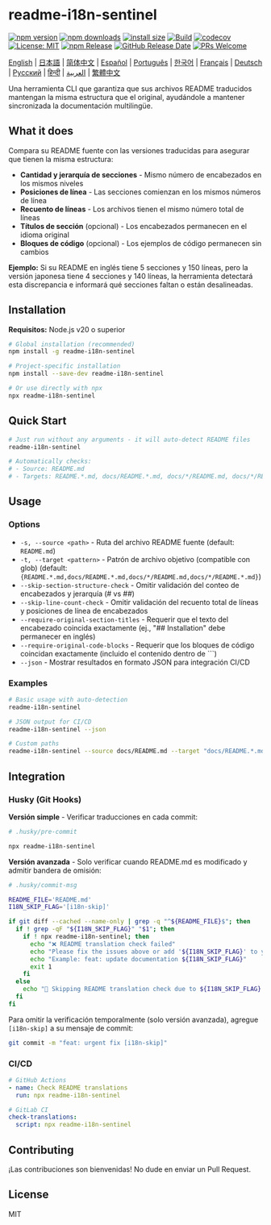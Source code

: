 # readme-i18n-sentinel

[![npm version](https://img.shields.io/npm/v/readme-i18n-sentinel.svg)](https://www.npmjs.com/package/readme-i18n-sentinel)
[![npm downloads](https://img.shields.io/npm/dm/readme-i18n-sentinel.svg)](https://www.npmjs.com/package/readme-i18n-sentinel)
[![install size](https://packagephobia.com/badge?p=readme-i18n-sentinel)](https://packagephobia.com/result?p=readme-i18n-sentinel)
[![Build](https://github.com/sugurutakahashi-1234/readme-i18n-sentinel/actions/workflows/ci-push-main.yml/badge.svg)](https://github.com/sugurutakahashi-1234/readme-i18n-sentinel/actions/workflows/ci-push-main.yml)
[![codecov](https://codecov.io/gh/sugurutakahashi-1234/readme-i18n-sentinel/graph/badge.svg)](https://codecov.io/gh/sugurutakahashi-1234/readme-i18n-sentinel)
[![License: MIT](https://img.shields.io/badge/License-MIT-yellow.svg)](https://opensource.org/licenses/MIT)
[![npm Release](https://github.com/sugurutakahashi-1234/readme-i18n-sentinel/actions/workflows/cd-npm-release.yml/badge.svg)](https://github.com/sugurutakahashi-1234/readme-i18n-sentinel/actions/workflows/cd-npm-release.yml)
[![GitHub Release Date](https://img.shields.io/github/release-date/sugurutakahashi-1234/readme-i18n-sentinel)](https://github.com/sugurutakahashi-1234/readme-i18n-sentinel/releases)
[![PRs Welcome](https://img.shields.io/badge/PRs-welcome-brightgreen.svg)](https://github.com/sugurutakahashi-1234/readme-i18n-sentinel/pulls)

[English](README.md) | [日本語](README.ja.md) | [简体中文](README.zh-CN.md) | [Español](README.es.md) | [Português](README.pt-BR.md) | [한국어](README.ko.md) | [Français](README.fr.md) | [Deutsch](README.de.md) | [Русский](README.ru.md) | [हिन्दी](README.hi.md) | [العربية](README.ar.md) | [繁體中文](README.zh-TW.md)

Una herramienta CLI que garantiza que sus archivos README traducidos mantengan la misma estructura que el original, ayudándole a mantener sincronizada la documentación multilingüe.

## What it does

Compara su README fuente con las versiones traducidas para asegurar que tienen la misma estructura:
- **Cantidad y jerarquía de secciones** - Mismo número de encabezados en los mismos niveles
- **Posiciones de línea** - Las secciones comienzan en los mismos números de línea
- **Recuento de líneas** - Los archivos tienen el mismo número total de líneas
- **Títulos de sección** (opcional) - Los encabezados permanecen en el idioma original
- **Bloques de código** (opcional) - Los ejemplos de código permanecen sin cambios

**Ejemplo:** Si su README en inglés tiene 5 secciones y 150 líneas, pero la versión japonesa tiene 4 secciones y 140 líneas, la herramienta detectará esta discrepancia e informará qué secciones faltan o están desalineadas.

## Installation

**Requisitos:** Node.js v20 o superior

```bash
# Global installation (recommended)
npm install -g readme-i18n-sentinel

# Project-specific installation
npm install --save-dev readme-i18n-sentinel

# Or use directly with npx
npx readme-i18n-sentinel
```

## Quick Start

```bash
# Just run without any arguments - it will auto-detect README files
readme-i18n-sentinel

# Automatically checks:
# - Source: README.md
# - Targets: README.*.md, docs/README.*.md, docs/*/README.md, docs/*/README.*.md
```

## Usage

### Options

- `-s, --source <path>` - Ruta del archivo README fuente (default: `README.md`)
- `-t, --target <pattern>` - Patrón de archivo objetivo (compatible con glob) (default: `{README.*.md,docs/README.*.md,docs/*/README.md,docs/*/README.*.md}`)
- `--skip-section-structure-check` - Omitir validación del conteo de encabezados y jerarquía (# vs ##)
- `--skip-line-count-check` - Omitir validación del recuento total de líneas y posiciones de línea de encabezados
- `--require-original-section-titles` - Requerir que el texto del encabezado coincida exactamente (ej., "## Installation" debe permanecer en inglés)
- `--require-original-code-blocks` - Requerir que los bloques de código coincidan exactamente (incluido el contenido dentro de ```)
- `--json` - Mostrar resultados en formato JSON para integración CI/CD

### Examples

```bash
# Basic usage with auto-detection
readme-i18n-sentinel

# JSON output for CI/CD
readme-i18n-sentinel --json

# Custom paths
readme-i18n-sentinel --source docs/README.md --target "docs/README.*.md"
```

## Integration

### Husky (Git Hooks)

**Versión simple** - Verificar traducciones en cada commit:
```bash
# .husky/pre-commit

npx readme-i18n-sentinel
```

**Versión avanzada** - Solo verificar cuando README.md es modificado y admitir bandera de omisión:
```bash
# .husky/commit-msg

README_FILE='README.md'
I18N_SKIP_FLAG='[i18n-skip]'

if git diff --cached --name-only | grep -q "^${README_FILE}$"; then
  if ! grep -qF "${I18N_SKIP_FLAG}" "$1"; then
    if ! npx readme-i18n-sentinel; then
      echo "❌ README translation check failed"
      echo "Please fix the issues above or add '${I18N_SKIP_FLAG}' to your commit message to skip this check."
      echo "Example: feat: update documentation ${I18N_SKIP_FLAG}"
      exit 1
    fi
  else
    echo "📖 Skipping README translation check due to ${I18N_SKIP_FLAG} flag"
  fi
fi
```

Para omitir la verificación temporalmente (solo versión avanzada), agregue `[i18n-skip]` a su mensaje de commit:
```bash
git commit -m "feat: urgent fix [i18n-skip]"
```

### CI/CD

```yaml
# GitHub Actions
- name: Check README translations
  run: npx readme-i18n-sentinel

# GitLab CI
check-translations:
  script: npx readme-i18n-sentinel
```

## Contributing

¡Las contribuciones son bienvenidas! No dude en enviar un Pull Request.

## License

MIT